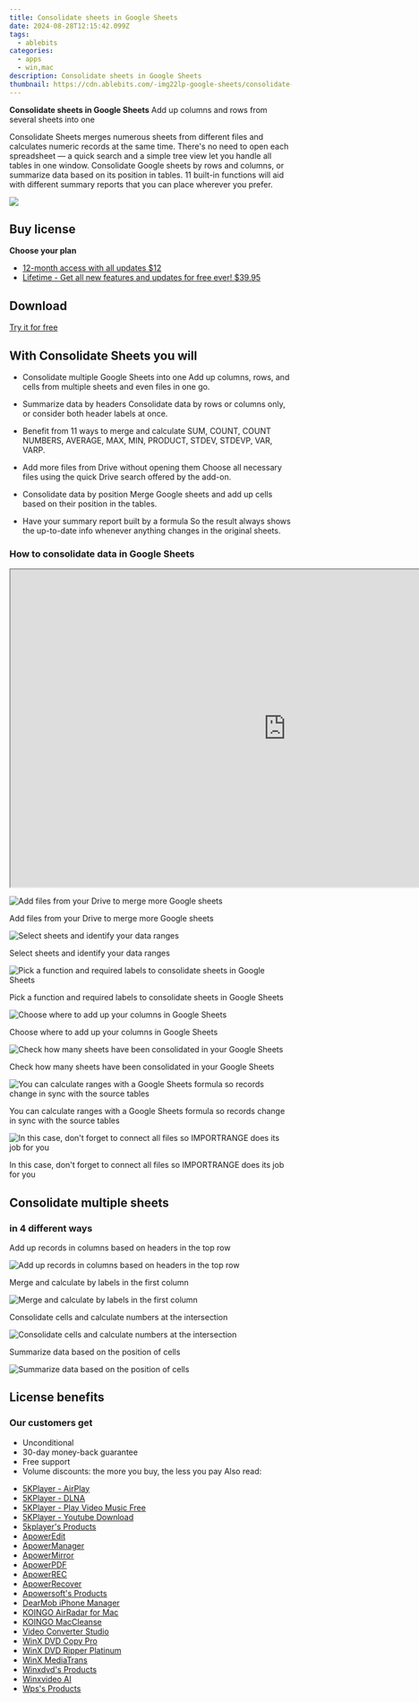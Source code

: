```yaml
---
title: Consolidate sheets in Google Sheets
date: 2024-08-28T12:15:42.099Z
tags: 
  - ablebits
categories: 
  - apps
  - win,mac
description: Consolidate sheets in Google Sheets
thumbnail: https://cdn.ablebits.com/-img22lp-google-sheets/consolidate-sheets/header-cover.webp
---
```


**Consolidate sheets in Google Sheets**
Add up columns and rows from several sheets into one

Consolidate Sheets merges numerous sheets from different files and calculates numeric records at the same time. There's no need to open each spreadsheet — a quick search and a simple tree view let you handle all tables in one window. Consolidate Google sheets by rows and columns, or summarize data based on its position in tables. 11 built-in functions will aid with different summary reports that you can place wherever you prefer.

![](https://cdn.ablebits.com/-img22lp-google-sheets/consolidate-sheets/header-cover.webp)

## Buy license

**Choose your plan**

- [12-month access with all updates $12](https://secure.2checkout.com/order/checkout.php?PRODS=26076629&QTY=1&AFFILIATE=108875&CART=1&CARD=2&DESIGN_TYPE=2&SHORT_FORM=1&COUPON=TrSbrExp-MnrAdns-01&CLEAN_CART=ALL&SRC=website)
- [Lifetime - Get all new features and updates for free ever! $39.95](https://secure.2checkout.com/order/checkout.php?PRODS=26076791&QTY=1&AFFILIATE=108875&CART=1&CARD=2&DESIGN_TYPE=2&SHORT_FORM=1&CLEAN_CART=ALL&SRC=website)

## Download

[Try it for free](https://workspace.google.com/marketplace/app/consolidate_sheets/1026275620000)

## With Consolidate Sheets you will

-   Consolidate multiple Google Sheets into one Add up columns, rows, and cells from multiple sheets and even files in one go.
-   Summarize data by headers Consolidate data by rows or columns only, or consider both header labels at once.
-   Benefit from 11 ways to merge and calculate SUM, COUNT, COUNT NUMBERS, AVERAGE, MAX, MIN, PRODUCT, STDEV, STDEVP, VAR, VARP.

-   Add more files from Drive without opening them Choose all necessary files using the quick Drive search offered by the add-on.
-   Consolidate data by position Merge Google sheets and add up cells based on their position in the tables.
-   Have your summary report built by a formula So the result always shows the up-to-date info whenever anything changes in the original sheets.

### How to consolidate data in Google Sheets

 

<iframe loading="lazy" width="984" height="567" class="" src="https://www.youtube-nocookie.com/embed/6d_S5JAn2UA" allow="encrypted-media" allowfullscreen=""></iframe>

 ![Add files from your Drive to merge more Google sheets](https://cdn.ablebits.com/-img22lp-google-sheets/consolidate-sheets/search-drive.png)

Add files from your Drive to merge more Google sheets

 ![Select sheets and identify your data ranges](https://cdn.ablebits.com/-img22lp-google-sheets/consolidate-sheets/select-sheets.png)

Select sheets and identify your data ranges

 ![Pick a function and required labels to consolidate sheets in Google Sheets](https://cdn.ablebits.com/-img22lp-google-sheets/consolidate-sheets/tweak-consolidation-options.png)

Pick a function and required labels to consolidate sheets in Google Sheets

 ![Choose where to add up your columns in Google Sheets](https://cdn.ablebits.com/-img22lp-google-sheets/consolidate-sheets/place-result.png)

Choose where to add up your columns in Google Sheets

 ![Check how many sheets have been consolidated in your Google Sheets](https://cdn.ablebits.com/-img22lp-google-sheets/consolidate-sheets/final-message.png)

Check how many sheets have been consolidated in your Google Sheets

 ![You can calculate ranges with a Google Sheets formula so records change in sync with the source tables](https://cdn.ablebits.com/-img22lp-google-sheets/consolidate-sheets/result-formula.png)

You can calculate ranges with a Google Sheets formula so records change in sync with the source tables

 ![In this case, don't forget to connect all files so IMPORTRANGE does its job for you](https://cdn.ablebits.com/-img22lp-google-sheets/consolidate-sheets/connect-sheets.png)

In this case, don't forget to connect all files so IMPORTRANGE does its job for you

## Consolidate multiple sheets

### in 4 different ways

Add up records in columns based on headers in the top row

 ![Add up records in columns based on headers in the top row](https://cdn.ablebits.com/-img22lp-google-sheets/consolidate-sheets/scheme-consolidate-headers.png)

Merge and calculate by labels in the first column

 ![Merge and calculate by labels in the first column](https://cdn.ablebits.com/-img22lp-google-sheets/consolidate-sheets/scheme-consolidate-column-labels.png)

Consolidate cells and calculate numbers at the intersection

 ![Consolidate cells and calculate numbers at the intersection](https://cdn.ablebits.com/-img22lp-google-sheets/consolidate-sheets/scheme-consolidate-column-row-labels.png)

Summarize data based on the position of cells

 ![Summarize data based on the position of cells](https://cdn.ablebits.com/-img22lp-google-sheets/consolidate-sheets/scheme-consolidate-position.png)

## License benefits

### Our customers get

- Unconditional
- 30-day money-back guarantee
- Free support
- Volume discounts: the more you buy, the less you pay 
<span class="atpl-alsoreadstyle">Also read:</span>
<div><ul>
<li><a href="https://tools.techidaily.com/5kplayer/airplay/"><u>5KPlayer - AirPlay</u></a></li>
<li><a href="https://tools.techidaily.com/5kplayer/dlna/"><u>5KPlayer - DLNA</u></a></li>
<li><a href="https://tools.techidaily.com/5kplayer/video-music-player/"><u>5KPlayer - Play Video Music Free</u></a></li>
<li><a href="https://tools.techidaily.com/5kplayer/youtube-download/"><u>5KPlayer - Youtube Download</u></a></li>
<li><a href="https://tools.techidaily.com/5kplayer/products/"><u>5kplayer's Products</u></a></li>
<li><a href="https://tools.techidaily.com/apowersoft/video-editor/"><u>ApowerEdit</u></a></li>
<li><a href="https://tools.techidaily.com/apowersoft/phone-manager/"><u>ApowerManager</u></a></li>
<li><a href="https://tools.techidaily.com/apowersoft/phone-mirror/"><u>ApowerMirror</u></a></li>
<li><a href="https://tools.techidaily.com/apowersoft/apower-pdf/"><u>ApowerPDF</u></a></li>
<li><a href="https://tools.techidaily.com/apowersoft/record-all-screen/"><u>ApowerREC</u></a></li>
<li><a href="https://tools.techidaily.com/apowersoft/data-recovery/"><u>ApowerRecover</u></a></li>
<li><a href="https://tools.techidaily.com/apowersoft/products/"><u>Apowersoft's Products</u></a></li>
<li><a href="https://tools.techidaily.com/5kplayer/iphone-manager/"><u>DearMob iPhone Manager</u></a></li>
<li><a href="https://tools.techidaily.com/koingosw/airradar/"><u>KOINGO AirRadar for Mac</u></a></li>
<li><a href="https://tools.techidaily.com/koingosw/maccleanse/"><u>KOINGO MacCleanse</u></a></li>
<li><a href="https://tools.techidaily.com/apowersoft/video-converter-studio/"><u>Video Converter Studio</u></a></li>
<li><a href="https://tools.techidaily.com/winxdvd/dvd-copy-pro/"><u>WinX DVD Copy Pro</u></a></li>
<li><a href="https://tools.techidaily.com/winxdvd/dvd-ripper-platinum/"><u>WinX DVD Ripper Platinum</u></a></li>
<li><a href="https://tools.techidaily.com/winxdvd/mediatrans/"><u>WinX MediaTrans</u></a></li>
<li><a href="https://tools.techidaily.com/winxdvd/products/"><u>Winxdvd's Products</u></a></li>
<li><a href="https://tools.techidaily.com/winxdvd/winxvideo-ai/"><u>Winxvideo AI</u></a></li>
<li><a href="https://tools.techidaily.com/wps/products/"><u>Wps's Products</u></a></li>
</ul></div>

<ins class="adsbygoogle"
      style="display:block"
      data-ad-client="ca-pub-7571918770474297"
      data-ad-slot="8358498916"
      data-ad-format="auto"
      data-full-width-responsive="true"></ins>